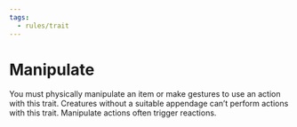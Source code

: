```yaml
---
tags:
  - rules/trait
---
```

# Manipulate

You must physically manipulate an item or make gestures to use an action with this trait. Creatures without a suitable appendage can’t perform actions with this trait. Manipulate actions often trigger reactions.